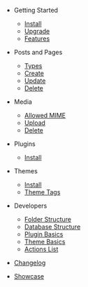 - Getting Started
  - [Install](install)
  - [Upgrade](upgrade)
  - [Features](features)

- Posts and Pages
  - [Types](pages/types)
  - [Create](pages/create)
  - [Update](pages/update)
  - [Delete](pages/delete)

- Media
  - [Allowed MIME](media/allowed)
  - [Upload](media/upload)
  - [Delete](media/delete)

- Plugins
  - [Install](plugins/)

- Themes
  - [Install](themes/)
  - [Theme Tags](themes/tags)

- Developers
  - [Folder Structure](folder)
  - [Database Structure](database)
  - [Plugin Basics](developer/plugin-basics)
  - [Theme Basics](developer/theme-basics) <!--  - [Code Reference](developer/reference)-->
  - [Actions List](developer/actions)

- [Changelog](changelog)
- [Showcase](showcase)
